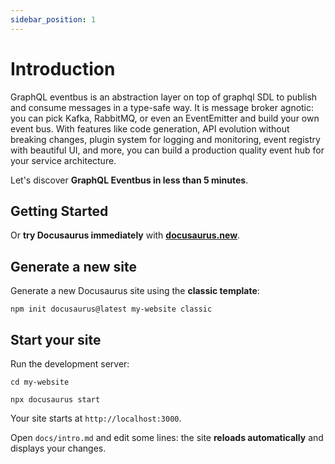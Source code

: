 ```yaml
---
sidebar_position: 1
---
```


# Introduction

GraphQL eventbus is an abstraction layer on top of graphql SDL to publish and consume messages in a type-safe way. It is message broker agnotic: you can pick Kafka, RabbitMQ, or even an EventEmitter and build your own event bus. With features like code generation, API evolution without breaking changes, plugin system for logging and monitoring, event registry with beautiful UI, and more, you can build a production quality event hub for your service architecture.

Let's discover **GraphQL Eventbus in less than 5 minutes**.

## Getting Started

Or **try Docusaurus immediately** with **[docusaurus.new](https://docusaurus.new)**.

## Generate a new site

Generate a new Docusaurus site using the **classic template**:

```shell
npm init docusaurus@latest my-website classic
```

## Start your site

Run the development server:

```shell
cd my-website

npx docusaurus start
```

Your site starts at `http://localhost:3000`.

Open `docs/intro.md` and edit some lines: the site **reloads automatically** and displays your changes.
